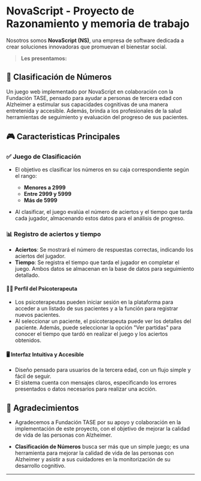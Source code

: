 # NovaScript - Proyecto de Razonamiento y memoria de trabajo
Nosotros somos **NovaScript (NS)**, una empresa de software dedicada a crear soluciones innovadoras que promuevan el bienestar social. 

>**Les presentamos:**

## 📌 Clasificación de Números

Un juego web implementado por NovaScript en colaboración con la Fundación TASE, pensado para ayudar a personas de tercera edad con Alzheimer a estimular sus capacidades cognitivas de una manera entretenida y accesible. Además, brinda a los profesionales de la salud herramientas de seguimiento y evaluación del progreso de sus pacientes.



## 🎮 Caracteristicas Principales 

### ✅ Juego de Clasificación  
- El objetivo es clasificar los números en su caja correspondiente según el rango:
  - **Menores a 2999**
  - **Entre 2999 y 5999**
  - **Más de 5999**
  
- Al clasificar, el juego evalúa el número de aciertos y el tiempo que tarda  cada jugador, almacenando estos datos para el análisis de progreso.

### 📊  Registro de aciertos y tiempo  
- **Aciertos**: Se mostrará el número de respuestas correctas, indicando los aciertos del jugador.
- **Tiempo**: Se registra el tiempo que tarda el jugador en completar el juego. Ambos datos se almacenan en la base de datos para seguimiento detallado.

#### 👩‍⚕️ Perfil del Psicoterapeuta  
- Los psicoterapeutas pueden iniciar sesión en la plataforma para acceder a un listado de sus pacientes y a la función para registrar nuevos pacientes.
- Al seleccionar un paciente, el psicoterapeuta puede ver los detalles del paciente. Además, puede seleccionar la opción "Ver partidas" para conocer el tiempo que tardó en realizar el juego y los aciertos obtenidos.

#### 🖥️ Interfaz Intuitiva y Accesible  
- Diseño pensado para usuarios de la tercera edad, con un flujo simple y fácil de seguir.
- El sistema cuenta con mensajes claros, especificando los errores presentados o datos necesarios para realizar una acción.

## 🌟 Agradecimientos
- Agradecemos a Fundación TASE por su apoyo y colaboración en la implementación de este proyecto, con el objetivo de mejorar la calidad de vida de las personas con Alzheimer.

- **Clasificación de Números** busca ser más que un simple juego; es una herramienta para mejorar la calidad de vida de las personas con Alzheimer y asistir a sus cuidadores en la monitorización de su desarrollo cognitivo.

--- 

